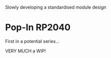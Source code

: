 Slowly developing a standardised module design

# Pop-In RP2040

First in a potential series...

VERY MUCH a WIP!
